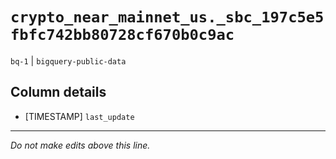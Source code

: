 # `crypto_near_mainnet_us._sbc_197c5e5fbfc742bb80728cf670b0c9ac`
`bq-1` | `bigquery-public-data`

## Column details
* [TIMESTAMP] `last_update`

-------------------------------------------------------------------------------
*Do not make edits above this line.*
